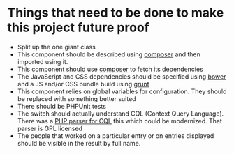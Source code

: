 # Things that need to be done to make this project future proof

* Split up the one giant class
* This component should be described using [composer](https://getcomposer.org) and then imported using it.
* This component should use [composer](https://getcomposer.org) to fetch its dependencies
* The JavaScript and CSS dependencies should be specified using [bower](http://bower.io/) and
a JS and/or CSS bundle build using [grunt](http://gruntjs.com/)
* This component relies on global variables for configuration. They should be replaced with something better suited
* There should be PHPUnit tests
* The switch should actually understand CQL (Context Query Language). There was a
[PHP parser for CQL](https://github.com/simar0at/sru-cql-parser) this which could be modernized. That parser is GPL licensed
* The people that worked on a particular entry or on entries displayed should be visible in the result by full name.
